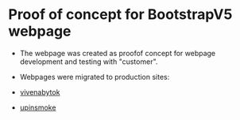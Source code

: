 # Proof of concept for BootstrapV5 webpage

- The webpage was created as proofof concept for webpage development and testing with "customer".
- Webpages were migrated to production sites:

- [vivenabytok](https://vivenabytok.sk/)
- [upinsmoke](https://www.upinsmokepd.sk/)
